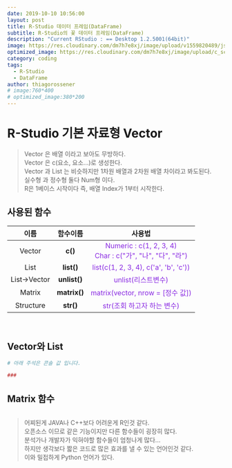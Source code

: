 ```yaml
---
date: 2019-10-10 10:56:00
layout: post
title: R-Studio 데이터 프레임(DataFrame)
subtitle: R-Studio의 꽃 데이터 프레임(DataFrame)
description: "Current RStudio : == Desktop 1.2.5001(64bit)"
image: https://res.cloudinary.com/dm7h7e8xj/image/upload/v1559820489/js-code_n83m7a.jpg
optimized_image: https://res.cloudinary.com/dm7h7e8xj/image/upload/c_scale,w_380/v1559820489/js-code_n83m7a.jpg
category: coding
tags:
  - R-Studio
  - DataFrame
author: thiagorossener
# image:760*400
# optimized_image:380*200
---
```


# R-Studio 기본 자료형 Vector
> Vector 은 배열 이라고 보아도 무방하다.<br>
> Vector 은 c(요소, 요소...)로 생성한다.<br>
> Vector 과 List 는 비슷하지만 1차원 배열과 2차원 배열 차이라고 봐도된다.<br>
> 실수형 과 정수형 둘다 Num형 이다.<br>
> R은 1베이스 시작이다 즉, 배열 Index가 1부터 시작한다.<br>

## 사용된 함수

| 이름 | 함수이름 | 사용법 |
|:---:|:---:|:---:|
| Vector | **c()** | <span style="color:blueviolet">Numeric : c(1, 2, 3, 4)<br>Char : c("가", "나", "다", "라") |
| List | **list()** | <span style="color:blueviolet">list(c(1, 2, 3, 4), c('a', 'b', 'c')) |
| List->Vector | **unlist()** | <span style="color:blueviolet">unlist(리스트변수) |
| Matrix | **matrix()** | <span style="color:blueviolet">matrix(vector, nrow = [정수 값]) |
| Structure | **str()** | <span style="color:blueviolet">str(조회 하고자 하는 변수) |

<br>

## Vector와 List

```r
# 아래 주석은 콘솔 값 입니다.

### 
```

## Matrix 함수
```r

```

> 어찌된게 JAVA나 C++보다 어려운게 R인것 같다.<br>
> 오픈소스 이므로 같은 기능이지만 다른 함수들이 굉장히 많다.<br>
> 분석가나 개발자가 익혀야할 함수들이 엄청나게 많다...<br>
> 하지만 생각보다 짧은 코드로 많은 효과를 낼 수 있는 언어인것 같다.<br>
> 이와 밀접하게 Python 언어가 있다.